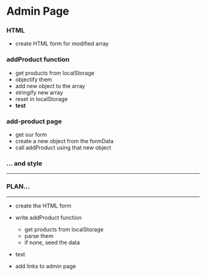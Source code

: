 # Admin Page

### HTML
* create HTML form for modified array 

### addProduct function 

* get products from localStorage
* objectify them
* add new object to the array
* stringify new array
* reset in localStorage
* **test**

### add-product page

* get our form
* create a new object from the formData
* call addProduct using that new object

### ... and style
---
### PLAN...
---
* create the HTML form
* write addProduct function
    - get products from localStorage
    - parse them
    - if none, seed the data
* test

* add links to admin page